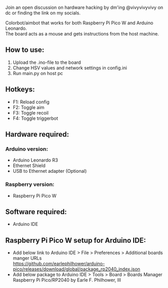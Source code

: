 Join an open discussion on hardware hacking by dm'ing @vivyvivyvivy on dc or finding the link on my socials.

Colorbot/aimbot that works for both Raspberry Pi Pico W and Arduino Leonardo.  
The board acts as a mouse and gets instructions from the host machine. 

## How to use:
1. Upload the .ino-file to the board
2. Change HSV values and network settings in config.ini
3. Run main.py on host pc

## Hotkeys:
- F1: Reload config
- F2: Toggle aim
- F3: Toggle recoil
- F4: Toggle triggerbot

## Hardware required:  
### Arduino version:  
- Arduino Leonardo R3
- Ethernet Shield
- USB to Ethernet adapter (Optional)  

### Raspberry version:   
- Raspberry Pi Pico W
  
## Software required:
- Arduino IDE

## Raspberry Pi Pico W setup for Arduino IDE: 
- Add below link to Arduino IDE > File > Preferences > Additional boards manger URLs  
    https://github.com/earlephilhower/arduino-pico/releases/download/global/package_rp2040_index.json
- Add below package to Arduino IDE > Tools > Board > Boards Manager  
    Raspberry Pi Pico/RP2040 by Earle F. Philhower, III
